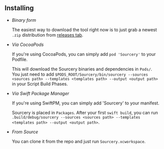 ## Installing

- _Binary form_

	The easiest way to download the tool right now is to just grab a newest `.zip` distribution from [releases tab](https://github.com/krzysztofzablocki/Sourcery/releases).

- _Via CocoaPods_

	If you're using CocoaPods, you can simply add `pod 'Sourcery'` to your Podfile.

	This will download the Sourcery binaries and dependencies in `Pods/`.
You just need to add `$PODS_ROOT/Sourcery/bin/sourcery --sources <sources path> --templates <templates path> --output <output path>` in your Script Build Phases.

- _Via Swift Package Manager_

	If you're using SwiftPM, you can simply add 'Sourcery' to your manifest.

	Sourcery is placed in `Packages`.
After your first `swift build`, you can run `.build/debug/sourcery --sources <sources path> --templates <templates path> --output <output path>`.

- _From Source_

	You can clone it from the repo and just run `Sourcery.xcworkspace`.

